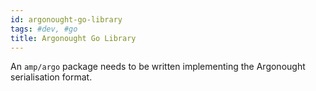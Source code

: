 ```yaml
---
id: argonought-go-library
tags: #dev, #go
title: Argonought Go Library
---
```


An `amp/argo` package needs to be written implementing the Argonought serialisation format.